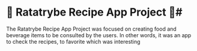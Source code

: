 # 🍅 Ratatrybe Recipe App Project 🍅#

The Ratatrybe Recipe App Project was focused on creating food and beverage items to be consulted by the users. In other words, it was an app to check the recipes, to favorite which was interesting
